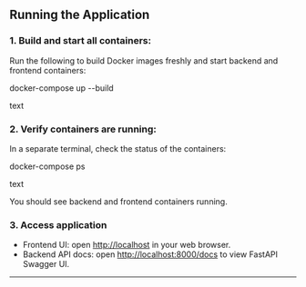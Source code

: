 ## Running the Application

### 1. Build and start all containers:

Run the following to build Docker images freshly and start backend and frontend containers:

docker-compose up --build

text

### 2. Verify containers are running:

In a separate terminal, check the status of the containers:

docker-compose ps

text

You should see backend and frontend containers running.

### 3. Access application

- Frontend UI: open [http://localhost](http://localhost) in your web browser.
- Backend API docs: open [http://localhost:8000/docs](http://localhost:8000/docs) to view FastAPI Swagger UI.

---